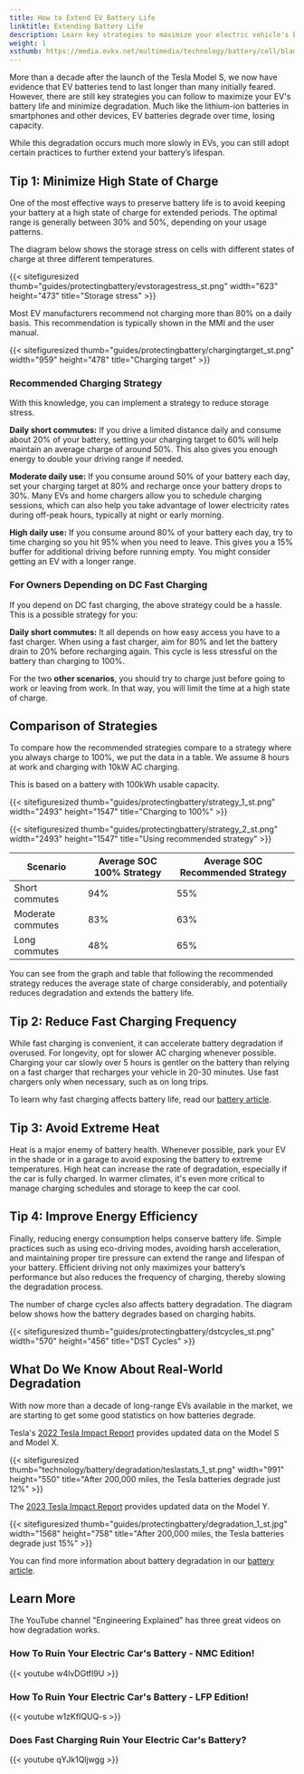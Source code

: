 ```yaml
---
title: How to Extend EV Battery Life
linktitle: Extending Battery Life
description: Learn key strategies to maximize your electric vehicle's battery life and minimize degradation.
weight: 1
xsthumb: https://media.evkx.net/multimedia/technology/battery/cell/bladebattery_xst.jpg
---
```

<!-- markdownlint-disable MD033 -->

More than a decade after the launch of the Tesla Model S, we now have evidence that EV batteries tend to last longer than many initially feared. However, there are still key strategies you can follow to maximize your EV's battery life and minimize degradation. Much like the lithium-ion batteries in smartphones and other devices, EV batteries degrade over time, losing capacity.

While this degradation occurs much more slowly in EVs, you can still adopt certain practices to further extend your battery’s lifespan.

## Tip 1: Minimize High State of Charge

One of the most effective ways to preserve battery life is to avoid keeping your battery at a high state of charge for extended periods. The optimal range is generally between 30% and 50%, depending on your usage patterns.

The diagram below shows the storage stress on cells with different states of charge at three different temperatures.

{{< sitefiguresized thumb="guides/protectingbattery/evstoragestress_st.png" width="623" height="473" title="Storage stress" >}}

Most EV manufacturers recommend not charging more than 80% on a daily basis. This recommendation is typically shown in the MMI and the user manual.

{{< sitefiguresized thumb="guides/protectingbattery/chargingtarget_st.png" width="959" height="478" title="Charging target" >}}

### Recommended Charging Strategy

With this knowledge, you can implement a strategy to reduce storage stress.

**Daily short commutes:** If you drive a limited distance daily and consume about 20% of your battery, setting your charging target to 60% will help maintain an average charge of around 50%. This also gives you enough energy to double your driving range if needed.

**Moderate daily use:** If you consume around 50% of your battery each day, set your charging target at 80% and recharge once your battery drops to 30%. Many EVs and home chargers allow you to schedule charging sessions, which can also help you take advantage of lower electricity rates during off-peak hours, typically at night or early morning.

**High daily use:** If you consume around 80% of your battery each day, try to time charging so you hit 95% when you need to leave. This gives you a 15% buffer for additional driving before running empty. You might consider getting an EV with a longer range.

### For Owners Depending on DC Fast Charging

If you depend on DC fast charging, the above strategy could be a hassle. This is a possible strategy for you:

**Daily short commutes:** It all depends on how easy access you have to a fast charger. When using a fast charger, aim for 80% and let the battery drain to 20% before recharging again. This cycle is less stressful on the battery than charging to 100%.

For the two **other scenarios**, you should try to charge just before going to work or leaving from work. In that way, you will limit the time at a high state of charge.

## Comparison of Strategies

To compare how the recommended strategies compare to a strategy where you always charge to 100%, we put the data in a table. We assume 8 hours at work and charging with 10kW AC charging.

This is based on a battery with 100kWh usable capacity.

{{< sitefiguresized thumb="guides/protectingbattery/strategy_1_st.png" width="2493" height="1547" title="Charging to 100%" >}}

{{< sitefiguresized thumb="guides/protectingbattery/strategy_2_st.png" width="2493" height="1547" title="Using recommended strategy" >}}

<table class="table table-striped border">
<thead>
    <tr>
        <th>Scenario</th>
        <th>Average SOC 100% Strategy</th>
        <th>Average SOC Recommended Strategy</th>
    </tr>
</thead>
<tbody>
<tr>
    <td>Short commutes</td>
    <td>94%</td>
    <td>55%</td>
</tr>
<tr>
    <td>Moderate commutes</td>
    <td>83%</td>
    <td>63%</td>
</tr>
<tr>
    <td>Long commutes</td>
    <td>48%</td>
    <td>65%</td>
</tr>
</tbody>
</table>

You can see from the graph and table that following the recommended strategy reduces the average state of charge considerably, and potentially reduces degradation and extends the battery life.

## Tip 2: Reduce Fast Charging Frequency

While fast charging is convenient, it can accelerate battery degradation if overused. For longevity, opt for slower AC charging whenever possible. Charging your car slowly over 5 hours is gentler on the battery than relying on a fast charger that recharges your vehicle in 20-30 minutes. Use fast chargers only when necessary, such as on long trips.

To learn why fast charging affects battery life, read our [battery article](../../../technology/battery/degredation).

## Tip 3: Avoid Extreme Heat

Heat is a major enemy of battery health. Whenever possible, park your EV in the shade or in a garage to avoid exposing the battery to extreme temperatures. High heat can increase the rate of degradation, especially if the car is fully charged. In warmer climates, it's even more critical to manage charging schedules and storage to keep the car cool.

## Tip 4: Improve Energy Efficiency

Finally, reducing energy consumption helps conserve battery life. Simple practices such as using eco-driving modes, avoiding harsh acceleration, and maintaining proper tire pressure can extend the range and lifespan of your battery. Efficient driving not only maximizes your battery’s performance but also reduces the frequency of charging, thereby slowing the degradation process.

The number of charge cycles also affects battery degradation. The diagram below shows how the battery degrades based on charging habits.

{{< sitefiguresized thumb="guides/protectingbattery/dstcycles_st.png" width="570" height="456" title="DST Cycles" >}}

## What Do We Know About Real-World Degradation

With now more than a decade of long-range EVs available in the market, we are starting to get some good statistics on how batteries degrade.

Tesla's [2022 Tesla Impact Report](https://www.tesla.com/ns_videos/2022-tesla-impact-report-highlights.pdf) provides updated data on the Model S and Model X.

{{< sitefiguresized thumb="technology/battery/degradation/teslastats_1_st.png" width="991" height="550" title="After 200,000 miles, the Tesla batteries degrade just 12%" >}}

The [2023 Tesla Impact Report](https://www.tesla.com/ns_videos/2023-tesla-impact-report-highlights.pdf) provides updated data on the Model Y.

{{< sitefiguresized thumb="guides/protectingbattery/degradation_1_st.jpg" width="1568" height="758" title="After 200,000 miles, the Tesla batteries degrade just 15%" >}}

You can find more information about battery degradation in our [battery article](../../../technology/battery/degredation).

## Learn More

The YouTube channel "Engineering Explained" has three great videos on how degradation works.

### How To Ruin Your Electric Car's Battery - NMC Edition!

{{< youtube w4lvDGtfI9U >}}

### How To Ruin Your Electric Car's Battery - LFP Edition!

{{< youtube w1zKfIQUQ-s >}}

### Does Fast Charging Ruin Your Electric Car's Battery?

{{< youtube qYJk1Qljwgg >}}
